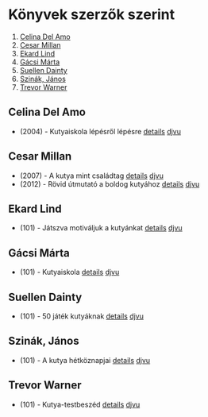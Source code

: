 # Könyvek szerzők szerint

1. [Celina Del Amo](#celina-del-amo)
2. [Cesar Millan](#cesar-millan)
3. [Ekard Lind](#ekard-lind)
4. [Gácsi Márta](#gácsi-márta)
5. [Suellen Dainty](#suellen-dainty)
6. [Szinák, János](#szinák,-jános)
7. [Trevor Warner](#trevor-warner)

## Celina Del Amo

- (2004) - Kutyaiskola ​lépésről lépésre [details](_details/Celina%20Del%20Amo.md#id_1) [djvu](https://github.com/BercziSandor/calibre_lib/raw/main/libs/kutya/Celina%20Del%20Amo/Kutyaiskola%20%20lepesrol%20lepesre%20%281%29/Kutyaiskola%20%20lepesrol%20lepesre%20-%20Celina%20Del%20Amo.djvu)

## Cesar Millan

- (2007) - A kutya mint családtag [details](_details/Cesar%20Millan.md#id_2) [djvu](https://github.com/BercziSandor/calibre_lib/raw/main/libs/kutya/Cesar%20Millan/A%20kutya%20mint%20csaladtag%20%282%29/A%20kutya%20mint%20csaladtag%20-%20Cesar%20Millan.djvu)
- (2012) - Rövid útmutató a boldog kutyához [details](_details/Cesar%20Millan.md#id_3) [djvu](https://github.com/BercziSandor/calibre_lib/raw/main/libs/kutya/Cesar%20Millan/Rovid%20utmutato%20a%20boldog%20kutyahoz%20%283%29/Rovid%20utmutato%20a%20boldog%20kutyaho%20-%20Cesar%20Millan.djvu)

## Ekard Lind

- (101) - Játszva motiváljuk a kutyánkat [details](_details/Ekard%20Lind.md#id_4) [djvu](https://github.com/BercziSandor/calibre_lib/raw/main/libs/kutya/Ekard%20Lind/Jatszva%20motivaljuk%20a%20kutyankat%20%284%29/Jatszva%20motivaljuk%20a%20kutyankat%20-%20Ekard%20Lind.djvu)

## Gácsi Márta

- (101) - Kutyaiskola [details](_details/G%C3%A1csi%20M%C3%A1rta.md#id_7) [djvu](https://github.com/BercziSandor/calibre_lib/raw/main/libs/kutya/Gacsi%20Marta/Kutyaiskola%20%287%29/Kutyaiskola%20-%20Gacsi%20Marta.djvu)

## Suellen Dainty

- (101) - 50 játék kutyáknak [details](_details/Suellen%20Dainty.md#id_5) [djvu](https://github.com/BercziSandor/calibre_lib/raw/main/libs/kutya/Suellen%20Dainty/50%20jatek%20kutyaknak%20%285%29/50%20jatek%20kutyaknak%20-%20Suellen%20Dainty.djvu)

## Szinák, János

- (101) - A kutya hétköznapjai [details](_details/Szin%C3%A1k%2C%20J%C3%A1nos.md#id_6) [djvu](https://github.com/BercziSandor/calibre_lib/raw/main/libs/kutya/Szinak%2C%20Janos/A%20kutya%20hetkoznapjai%20%286%29/A%20kutya%20hetkoznapjai%20-%20Szinak%2C%20Janos.djvu)

## Trevor Warner

- (101) - Kutya-testbeszéd [details](_details/Trevor%20Warner.md#id_8) [djvu](https://github.com/BercziSandor/calibre_lib/raw/main/libs/kutya/Trevor%20Warner/Kutya-testbeszed%20%288%29/Kutya-testbeszed%20-%20Trevor%20Warner.djvu)